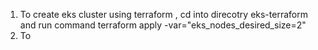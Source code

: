 1) To create eks cluster using terraform , cd into direcotry eks-terraform and run command terraform apply -var="eks_nodes_desired_size=2"
2) To 
